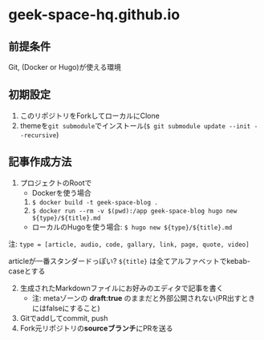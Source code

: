 # geek-space-hq.github.io

## 前提条件

Git, (Docker or Hugo)が使える環境

## 初期設定

1. このリポジトリをForkしてローカルにClone
2. themeを`git submodule`でインストール(`$ git submodule update --init --recursive`)

## 記事作成方法

1. プロジェクトのRootで
   - Dockerを使う場合 
    1. `$ docker build -t geek-space-blog .`
    2. `$ docker run --rm -v $(pwd):/app geek-space-blog hugo new ${type}/${title}.md`
   - ローカルのHugoを使う場合: `$ hugo new ${type}/${title}.md`

注: `type = [article, audio, code, gallary, link, page, quote, video]`

articleが一番スタンダードっぽい?
`${title}` は全てアルファベットでkebab-caseとする

2. 生成されたMarkdownファイルにお好みのエディタで記事を書く
    - 注: metaゾーンの **draft:true** のままだと外部公開されない(PR出すときにはfalseにすること)
3. Gitでaddしてcommit, push
4. Fork元リポジトリの**sourceブランチ**にPRを送る
